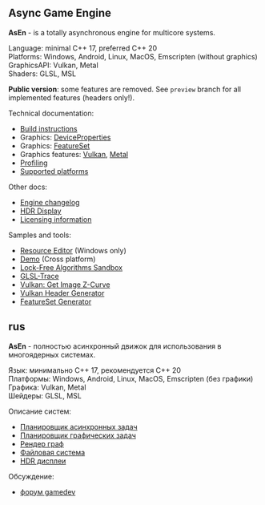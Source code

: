 ## Async Game Engine

__AsEn__ - is a totally asynchronous engine for multicore systems.

Language: minimal C++ 17, preferred C++ 20<br/>
Platforms: Windows, Android, Linux, MacOS, Emscripten (without graphics)<br/>
GraphicsAPI: Vulkan, Metal<br/>
Shaders: GLSL, MSL<br/>

**Public version**: some features are removed. See `preview` branch for all implemented features (headers only!).

Technical documentation:
 * [Build instructions](AE/engine/docs/Build.md)
 * Graphics: [DeviceProperties](AE/engine/docs/DeviceProperties.md)
 * Graphics: [FeatureSet](AE/engine/docs/FeatureSet.md)
 * Graphics features: [Vulkan](AE/engine/docs/VulkanFeatures.md), [Metal](AE/engine/docs/MetalFeatures.md)
 * [Profiling](AE/engine/docs/Profiling.md)
 * [Supported platforms](AE/engine/docs/Platforms.md)

Other docs:
 * [Engine changelog](AE/engine/Changelog.md)
 * [HDR Display](AE/engine/docs/HDR_Display.md)
 * [Licensing information](AE/LICENSE.md)

Samples and tools:
 * [Resource Editor](AE/samples/res_editor/Readme.md) (Windows only)
 * [Demo](AE/samples/demo/Readme.md) (Cross platform)
 * [Lock-Free Algorithms Sandbox](AE/engine/tools/lfas/Readme.md)
 * [GLSL-Trace](AE/engine/tools/res_pack/shader_trace/Readme.md)
 * [Vulkan: Get Image Z-Curve](AE/engine/tools/vulkan_image_zcurve/Readme.md)
 * [Vulkan Header Generator](AE/engine/tools/vulkan_header_gen/Readme.md)
 * [FeatureSet Generator](AE/engine/tools/res_pack/utils/feature_set_gen/Readme.md)


## rus

__AsEn__ - полностью асинхронный движок для использования в многоядерных системах.

Язык: минимально C++ 17, рекомендуется C++ 20<br/>
Платформы: Windows, Android, Linux, MacOS, Emscripten (без графики)<br/>
Графика: Vulkan, Metal<br/>
Шейдеры: GLSL, MSL<br/>

Описание систем:
 * [Планировщик асинхронных задач](AE/engine/docs/ru/TaskScheduler.md)
 * [Планировщик графических задач](AE/engine/docs/ru/RenderTaskScheduler.md)
 * [Рендер граф](AE/engine/docs/ru/RenderGraph.md)
 * [Файловая система](AE/engine/docs/ru/VirtualFileSystem.md)
 * [HDR дисплеи](AE/engine/docs/ru/HDR_Display.md)

Обсуждение:
 * [форум gamedev](https://gamedev.ru/flame/forum/?id=277212) 
